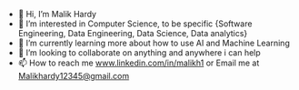 - 👋 Hi, I’m Malik Hardy
- 👀 I’m interested in Computer Science, to be specific {Software Engineering, Data Engineering, Data Science, Data analytics}
- 🌱 I’m currently learning more about how to use AI and Machine Learning
- 💞️ I’m looking to collaborate on anything and anywhere i can help
- 📫 How to reach me www.linkedin.com/in/malikh1 or Email me at Malikhardy12345@gmail.com

<!---
Malik023/Malik023 is a ✨ special ✨ repository because its `README.md` (this file) appears on your GitHub profile.
You can click the Preview link to take a look at your changes.
--->
